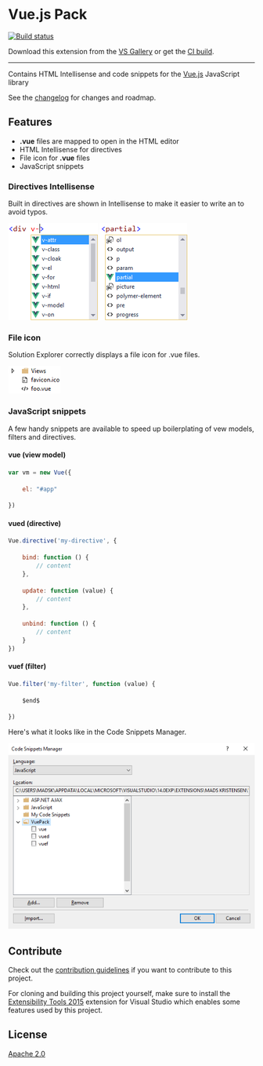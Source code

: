 # Vue.js Pack

[![Build status](https://ci.appveyor.com/api/projects/status/y20hsx8sjiaijld5?svg=true)](https://ci.appveyor.com/project/madskristensen/vuepack)

Download this extension from the [VS Gallery](https://visualstudiogallery.msdn.microsoft.com/30fd019a-7b90-4f75-bb54-b8f49f18fbe1)
or get the [CI build](http://vsixgallery.com/extension/6ac8e91a-ade2-4e25-a8e1-a779dd6aeca3/).

---------------------------------------

Contains HTML Intellisense and code snippets for the 
[Vue.js](http://vuejs.org)
JavaScript library

See the [changelog](CHANGELOG.md) for changes and roadmap.

## Features

- **.vue** files are mapped to open in the HTML editor
- HTML Intellisense for directives
- File icon for **.vue** files
- JavaScript snippets

### Directives Intellisense
Built in directives are shown in Intellisense to make it easier
to write an to avoid typos.

![HTML Intellisense](art/html-intellisense.png)
![HTML Intellisense partial](art/html-intellisense-partial.png)

### File icon
Solution Explorer correctly displays a file icon for .vue
files.

![File icon](art/file-icon.png)

### JavaScript snippets
A few handy snippets are available to speed up boilerplating
of vew models, filters and directives.

#### vue (view model)

```javascript
var vm = new Vue({

    el: "#app"

})
```

#### vued (directive)

```javascript
Vue.directive('my-directive', {

    bind: function () {
        // content
    },

    update: function (value) {
        // content
    },

    unbind: function () {
        // content
    }
})
```

#### vuef (filter)

```javascript
Vue.filter('my-filter', function (value) {

    $end$

})
```

Here's what it looks like in the Code Snippets Manager.

![Snippets](art/snippets.png)

## Contribute
Check out the [contribution guidelines](CONTRIBUTING.md)
if you want to contribute to this project.

For cloning and building this project yourself, make sure
to install the
[Extensibility Tools 2015](https://visualstudiogallery.msdn.microsoft.com/ab39a092-1343-46e2-b0f1-6a3f91155aa6)
extension for Visual Studio which enables some features
used by this project.

## License
[Apache 2.0](LICENSE)